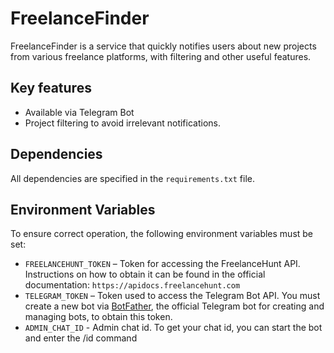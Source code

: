 # FreelanceFinder

FreelanceFinder is a service that quickly notifies users about new projects from various freelance platforms, with filtering and other useful features.

## Key features

- Available via Telegram Bot
- Project filtering to avoid irrelevant notifications.

## Dependencies

All dependencies are specified in the `requirements.txt` file.

## Environment Variables

To ensure correct operation, the following environment variables must be set:

* `FREELANCEHUNT_TOKEN` – Token for accessing the FreelanceHunt API.
  Instructions on how to obtain it can be found in the official documentation: `https://apidocs.freelancehunt.com`
* `TELEGRAM_TOKEN` – Token used to access the Telegram Bot API.
  You must create a new bot via [BotFather](https://t.me/BotFather), the official Telegram bot for creating and managing bots, to obtain this token.
* `ADMIN_CHAT_ID` - Admin chat id.
  To get your chat id, you can start the bot and enter the /id command
